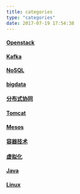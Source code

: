 ```yaml
---
title: categories
type: "categories"
date: 2017-07-19 17:54:38
---
```


#### [Openstack](https://sstar1314.github.io/categories/Openstack/)

#### [Kafka](https://sstar1314.github.io/categories/Kafka/)

#### [NoSQL](https://sstar1314.github.io/categories/NoSQL/)

#### [bigdata](https://sstar1314.github.io/categories/bigdata/)

#### [分布式协同](https://sstar1314.github.io/categories/%E5%88%86%E5%B8%83%E5%BC%8F%E5%8D%8F%E5%90%8C/)

#### [Tomcat](https://sstar1314.github.io/categories/Tomcat/)

#### [Mesos](https://sstar1314.github.io/categories/Mesos/)

#### [容器技术](https://sstar1314.github.io/categories/%E5%AE%B9%E5%99%A8%E6%8A%80%E6%9C%AF/)

#### [虚拟化](https://sstar1314.github.io/categories/%E8%99%9A%E6%8B%9F%E5%8C%96/)

#### [Java](https://sstar1314.github.io/categories/Java/)

#### [Linux](https://sstar1314.github.io/categories/Linux/)
